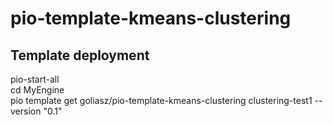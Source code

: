 # pio-template-kmeans-clustering

## Template deployment

pio-start-all<br>
cd MyEngine<br>
pio template get goliasz/pio-template-kmeans-clustering clustering-test1 --version "0.1"<br>

